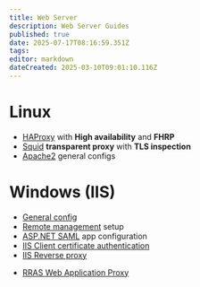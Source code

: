 ```yaml
---
title: Web Server
description: Web Server Guides
published: true
date: 2025-07-17T08:16:59.351Z
tags: 
editor: markdown
dateCreated: 2025-03-10T09:01:10.116Z
---
```


# Linux

- [HAProxy](/web-server/haproxy) with **High availability** and **FHRP**
- [Squid](/web-server/transparent-proxy) **transparent proxy** with **TLS inspection**
- [Apache2](/web-server/apache2) general configs

# Windows (IIS)

- [General config](/web-server/iis)
- [Remote management](/web-server/iis-remote-mgmt) setup
- [ASP.NET SAML](/web-server/aspnet-saml) app configuration
- [IIS Client certificate authentication](/web-server/iis-client-cert-auth)
- [IIS Reverse proxy](/web-server/iis-reverse-proxy)

<p></p>

- [RRAS Web Application Proxy](/web-server/rras-wap)
